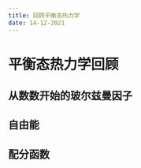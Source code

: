 ```yaml
---
title: 回顾平衡态热力学
date: 14-12-2021
---
```


# 平衡态热力学回顾

## 从数数开始的玻尔兹曼因子



## 自由能



## 配分函数
